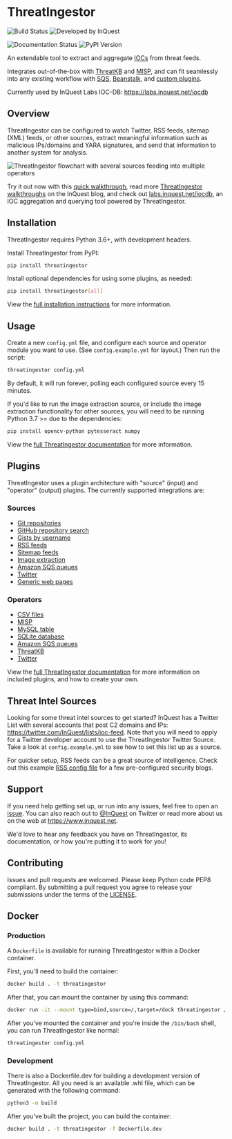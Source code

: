 # ThreatIngestor

![Build Status](https://github.com/InQuest/ThreatIngestor/workflows/threatingestor-workflow/badge.svg?branch=master)
![Developed by InQuest](https://inquest.net/images/inquest-badge.svg)

![Documentation Status](https://readthedocs.org/projects/threatingestor/badge/?version=latest)
![PyPI Version](http://img.shields.io/pypi/v/ThreatIngestor.svg)

An extendable tool to extract and aggregate [IOCs](https://en.wikipedia.org/wiki/Indicator_of_compromise) from threat feeds.

Integrates out-of-the-box with [ThreatKB](https://github.com/InQuest/ThreatKB) and [MISP](https://www.misp-project.org/), and can fit seamlessly into any existing workflow with [SQS](https://aws.amazon.com/sqs/), [Beanstalk](https://beanstalkd.github.io/), and [custom plugins](https://inquest.readthedocs.io/projects/threatingestor/en/latest/developing.html).

Currently used by InQuest Labs IOC-DB: https://labs.inquest.net/iocdb

## Overview

ThreatIngestor can be configured to watch Twitter, RSS feeds, sitemap (XML) feeds, or other sources, extract meaningful information such as malicious IPs/domains and YARA signatures, and send that information to another system for analysis.

![ThreatIngestor flowchart with several sources feeding into multiple operators](https://inquest.readthedocs.io/projects/threatingestor/en/latest/_images/mermaid-multiple-operators.png)

Try it out now with this [quick walkthrough](https://inquest.readthedocs.io/projects/threatingestor/en/latest/welcome.html#try-it-out), read more [ThreatIngestor walkthroughs](https://inquest.net/taxonomy/term/42) on the InQuest blog, and check out [labs.inquest.net/iocdb](https://labs.inquest.net/iocdb), an IOC aggregation and querying tool powered by ThreatIngestor.

## Installation

ThreatIngestor requires Python 3.6+, with development headers.

Install ThreatIngestor from PyPI:

```bash
pip install threatingestor
```

Install optional dependencies for using some plugins, as needed:

```bash
pip install threatingestor[all]
```

View the [full installation instructions](https://inquest.readthedocs.io/projects/threatingestor/en/latest/installation.html) for more information.

## Usage

Create a new ``config.yml`` file, and configure each source and operator module you want to use. (See ``config.example.yml`` for layout.) Then run the script:

```bash
threatingestor config.yml
```

By default, it will run forever, polling each configured source every 15 minutes.

If you'd like to run the image extraction source, or include the image extraction functionality for other sources, you will need to be running Python 3.7 >= due to the dependencies:

```bash
pip install opencv-python pytesseract numpy
```

View the [full ThreatIngestor documentation](https://inquest.readthedocs.io/projects/threatingestor/) for more information.

## Plugins

ThreatIngestor uses a plugin architecture with "source" (input) and "operator" (output) plugins. The currently supported integrations are:

### Sources

- [Git repositories](https://inquest.readthedocs.io/projects/threatingestor/en/latest/sources/git.html)
- [GitHub repository search](https://inquest.readthedocs.io/projects/threatingestor/en/latest/sources/github.html)
- [Gists by username](https://inquest.readthedocs.io/projects/threatingestor/en/latest/sources/github_gist.html)
- [RSS feeds](https://inquest.readthedocs.io/projects/threatingestor/en/latest/sources/rss.html)
- [Sitemap feeds](https://inquest.readthedocs.io/projects/threatingestor/en/latest/sources/sitemap.html)
- [Image extraction](https://inquest.readthedocs.io/projects/threatingestor/en/latest/sources/image.html)
- [Amazon SQS queues](https://inquest.readthedocs.io/projects/threatingestor/en/latest/sources/sqs.html)
- [Twitter](https://inquest.readthedocs.io/projects/threatingestor/en/latest/sources/twitter.html)
- [Generic web pages](https://inquest.readthedocs.io/projects/threatingestor/en/latest/sources/web.html)

### Operators

- [CSV files](https://inquest.readthedocs.io/projects/threatingestor/en/latest/operators/csv.html)
- [MISP](https://inquest.readthedocs.io/projects/threatingestor/en/latest/operators/misp.html)
- [MySQL table](https://inquest.readthedocs.io/projects/threatingestor/en/latest/operators/mysql.html)
- [SQLite database](https://inquest.readthedocs.io/projects/threatingestor/en/latest/operators/sqlite.html)
- [Amazon SQS queues](https://inquest.readthedocs.io/projects/threatingestor/en/latest/operators/sqs.html)
- [ThreatKB](https://inquest.readthedocs.io/projects/threatingestor/en/latest/operators/threatkb.html)
- [Twitter](https://inquest.readthedocs.io/projects/threatingestor/en/latest/operators/twitter.html)

View the [full ThreatIngestor documentation](https://inquest.readthedocs.io/projects/threatingestor/) for more information on included plugins, and how to create your own.

## Threat Intel Sources

Looking for some threat intel sources to get started? InQuest has a Twitter List with several accounts that post C2 domains and IPs: https://twitter.com/InQuest/lists/ioc-feed. Note that you will need to apply for a Twitter developer account to use the ThreatIngestor Twitter Source. Take a look at ``config.example.yml`` to see how to set this list up as a source.

For quicker setup, RSS feeds can be a great source of intelligence. Check out this example [RSS config file](https://github.com/InQuest/ThreatIngestor/blob/master/rss.example.yml) for a few pre-configured security blogs.

## Support

If you need help getting set up, or run into any issues, feel free to open an [issue](https://github.com/InQuest/ThreatIngestor/issues). You can also reach out to [@InQuest](https://twitter.com/InQuest) on Twitter or read more about us on the web at https://www.inquest.net.

We'd love to hear any feedback you have on ThreatIngestor, its documentation, or how you're putting it to work for you!

## Contributing

Issues and pull requests are welcomed. Please keep Python code PEP8 compliant. By submitting a pull request you agree to release your submissions under the terms of the [LICENSE](https://github.com/InQuest/ThreatIngestor/blob/master/LICENSE).

## Docker


### Production

A `Dockerfile` is available for running ThreatIngestor within a Docker container.

First, you'll need to build the container:

```bash
docker build . -t threatingestor
```

After that, you can mount the container by using this command:

```bash
docker run -it --mount type=bind,source=/,target=/dock threatingestor /bin/bash
```

After you've mounted the container and you're inside the `/bin/bash` shell, you can run ThreatIngestor like normal:

```bash
threatingestor config.yml
```

### Development

There is also a Dockerfile.dev for building a development version of ThreatIngestor. All you need is an available .whl file, which can be generated with the following command:

```bash
python3 -m build 
```

After you've built the project, you can build the container:

```bash
docker build . -t threatingestor -f Dockerfile.dev
```